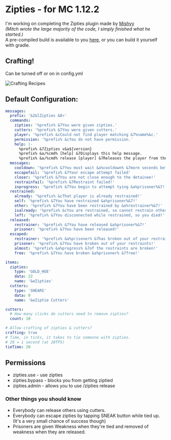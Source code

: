 # Zipties - for MC 1.12.2

I'm working on completing the Zipties plugin made by [Mishyy](https://github.com/Mishyy/Zipties)\
*(Mitch wrote the large majority of the code, I simply finished what he started.)*\
A pre-compiled build is available to you [here](https://github.com/celerry/Zipties/releases/), or you can build it yourself with gradle.

## Crafting!
Can be turned off or on in config.yml

![Crafting Recipes](https://i.imgur.com/HoOwr1o.png "Crafting recipes")
## Default Configuration:
```yaml
messages:
  prefix: '&2&lZipties &8»'
  commands:
    zipties: '%prefix% &7You were given zipties.'
    cutters: '%prefix% &7You were given cutters.'
    player: '%prefix% &cCould not find player matching &7%name%&c.'
    permission: '%prefix% &cYou do not have permission.'
    help: |-
      %prefix% &7Zipties v&a${version}
      %prefix% &a/%cmd% [help] &7Displays this help message.
      %prefix% &a/%cmd% release [player] &7Releases the player from the restraints you put on them.
  messages:
    cooldown: '%prefix% &7You must wait &a%cooldown% &7more seconds before your next attempt!'
    escapefail: '%prefix% &7Your escape attempt failed'
    closer: '%prefix% &7You are not close enough to the detainee!'
    restrainfail: '%prefix% &7Restraint failed!'
    inprogress: '%prefix% &7You begin to attempt tying &a%prisoner%&7!'
  restrained:
    already: '%prefix% &cThat player is already restrained!'
    self: '%prefix% &7You have restrained &a%prisoner%&7!'
    other: '%prefix% &7You have been restrained by &a%restrainer%&7!'
    isalready: '%prefix% &cYou are restrained, so cannot restrain others!'
    left: '%prefix% &7You disconnected while restrained, so you died!'
  released:
    restrainer: '%prefix% &7You have released &a%prisoner%&7!'
    prisoner: '%prefix% &7You have been released!'
  escaped:
    restrainer: '%prefix% &a%prisoner% &7has broken out of your restrained!'
    prisoner: '%prefix% &7You have broken out of your restraints!'
    almost: '%prefix% &a%progress% &7of the restraints are broken!'
    free: '%prefix% &7You have broken &a%prisoner% &7free!'

items:
  zipties:
    type: 'GOLD_HOE'
    data: 22
    name: '&eZipties'
  cutters:
    type: 'SHEARS'
    data: 0
    name: '&eZiptie Cutters'

cutters:
  # How many clicks do cutters need to remove zipties?
  count: 10

# Allow crafting of zipties & cutters?
crafting: true
# Time, in ticks, it takes to tie someone with zipties.
# 20 = 1 second (at 20TPS)
tieTime: 20
```
## Permissions
* zipties.use - use zipties
* zipties.bypass - blocks you from getting ziptied
* zipties.admin - allows you to use /zipties release <player>

### Other things you should know
* Everybody can release others using cutters.
* Everybody can escape zipties by tapping SNEAK button while tied up. (It's a very small chance of success though)
* Prisoners are given Weakness when they're tied and removed of weakness when they are released.
